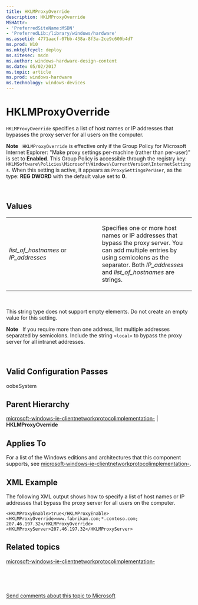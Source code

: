 ```yaml
---
title: HKLMProxyOverride
description: HKLMProxyOverride
MSHAttr:
- 'PreferredSiteName:MSDN'
- 'PreferredLib:/library/windows/hardware'
ms.assetid: 4771aacf-07bb-438a-8f3a-2ce9c600b4d7
ms.prod: W10
ms.mktglfcycl: deploy
ms.sitesec: msdn
ms.author: windows-hardware-design-content
ms.date: 05/02/2017
ms.topic: article
ms.prod: windows-hardware
ms.technology: windows-devices
---
```


# HKLMProxyOverride


`HKLMProxyOverride` specifies a list of host names or IP addresses that bypasses the proxy server for all users on the computer.

**Note**  
`HKLMProxyOverride` is effective only if the Group Policy for Microsoft Internet Explorer: "Make proxy settings per-machine (rather than per-user)" is set to **Enabled**. This Group Policy is accessible through the registry key: `HKLMSoftware\Policies\Microsoft\Windows\CurrentVersion\InternetSettings`. When this setting is active, it appears as `ProxySettingsPerUser`, as the type: **REG DWORD** with the default value set to **0**.

 

## Values


<table>
<colgroup>
<col width="50%" />
<col width="50%" />
</colgroup>
<tbody>
<tr class="odd">
<td><p><em>list_of_hostnames</em> or <em>IP_addresses</em></p></td>
<td><p>Specifies one or more host names or IP addresses that bypass the proxy server. You can add multiple entries by using semicolons as the separator. Both <em>IP_addresses</em> and <em>list_of_hostnames</em> are strings.</p></td>
</tr>
</tbody>
</table>

 

This string type does not support empty elements. Do not create an empty value for this setting.

**Note**  
If you require more than one address, list multiple addresses separated by semicolons. Include the string `<local>` to bypass the proxy server for all intranet addresses.

 

## Valid Configuration Passes


oobeSystem

## Parent Hierarchy


[microsoft-windows-ie-clientnetworkprotocolimplementation-](microsoft-windows-ie-clientnetworkprotocolimplementation.md) | **HKLMProxyOverride**

## Applies To


For a list of the Windows editions and architectures that this component supports, see [microsoft-windows-ie-clientnetworkprotocolimplementation-](microsoft-windows-ie-clientnetworkprotocolimplementation.md).

## XML Example


The following XML output shows how to specify a list of host names or IP addresses that bypass the proxy server for all users on the computer.

``` syntax
<HKLMProxyEnable>true</HKLMProxyEnable>
<HKLMProxyOverride>www.fabrikam.com;*.contoso.com; 207.46.197.32</HKLMProxyOverride>
<HKLMProxyServer>207.46.197.32</HKLMProxyServer>
```

## Related topics


[microsoft-windows-ie-clientnetworkprotocolimplementation-](microsoft-windows-ie-clientnetworkprotocolimplementation.md)

 

 

[Send comments about this topic to Microsoft](mailto:wsddocfb@microsoft.com?subject=Documentation%20feedback%20%5Bp_unattend\p_unattend%5D:%20HKLMProxyOverride%20%20RELEASE:%20%2810/3/2016%29&body=%0A%0APRIVACY%20STATEMENT%0A%0AWe%20use%20your%20feedback%20to%20improve%20the%20documentation.%20We%20don't%20use%20your%20email%20address%20for%20any%20other%20purpose,%20and%20we'll%20remove%20your%20email%20address%20from%20our%20system%20after%20the%20issue%20that%20you're%20reporting%20is%20fixed.%20While%20we're%20working%20to%20fix%20this%20issue,%20we%20might%20send%20you%20an%20email%20message%20to%20ask%20for%20more%20info.%20Later,%20we%20might%20also%20send%20you%20an%20email%20message%20to%20let%20you%20know%20that%20we've%20addressed%20your%20feedback.%0A%0AFor%20more%20info%20about%20Microsoft's%20privacy%20policy,%20see%20http://privacy.microsoft.com/default.aspx. "Send comments about this topic to Microsoft")





